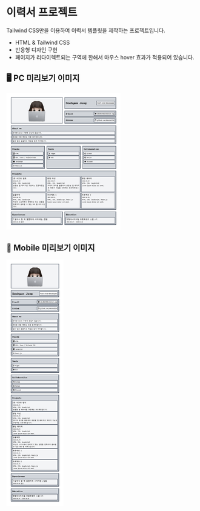 # 이력서 프로젝트

Tailwind CSS만을 이용하여 이력서 템플릿을 제작하는 프로젝트입니다.

- HTML & Tailwind CSS
- 반응형 디자인 구현
- 페이지가 리다이렉트되는 구역에 한해서 마우스 hover 효과가 적용되어 있습니다. 

## 🖥 PC 미리보기 이미지
<img src="/projects/Resume/img/preview_pc.png" width="60%" alt="PC화면 미리보기 이미지"> <br>

## 📱 Mobile 미리보기 이미지
<img src="/projects/Resume/img/preview_mobile.png" width="30%" alt="Mobile 화면 미리보기 이미지">
